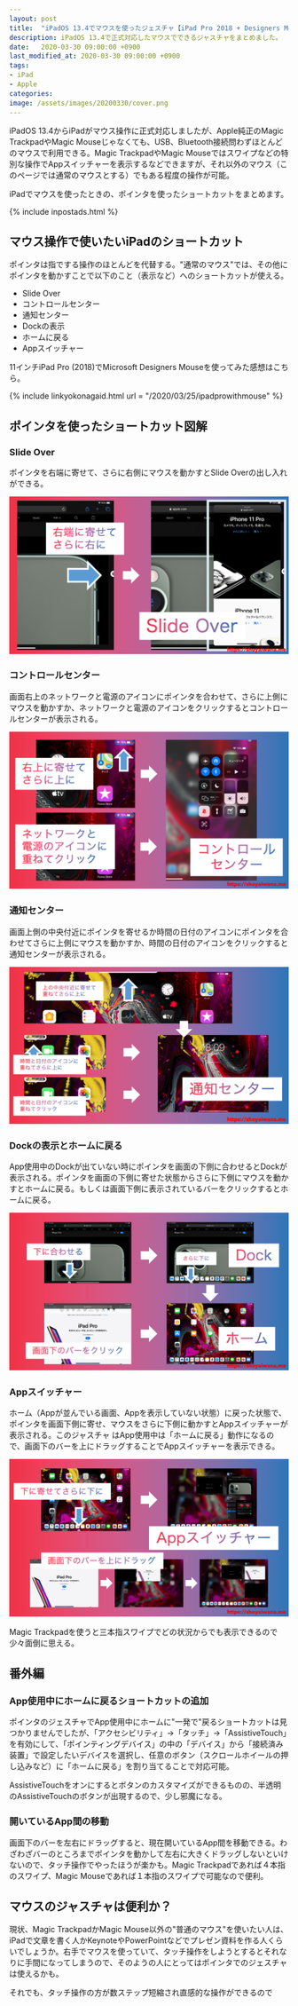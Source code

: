 ```yaml
---
layout: post
title:  "iPadOS 13.4でマウスを使ったジェスチャ【iPad Pro 2018 + Designers Mouse】"
description: iPadOS 13.4で正式対応したマウスでできるジャスチャをまとめました。
date:   2020-03-30 09:00:00 +0900
last_modified_at: 2020-03-30 09:00:00 +0900
tags:
- iPad
- Apple
categories:
image: /assets/images/20200330/cover.png
---
```



iPadOS 13.4からiPadがマウス操作に正式対応しましたが、Apple純正のMagic TrackpadやMagic Mouseじゃなくても、USB、Bluetooth接続問わずほとんどのマウスで利用できる。Magic TrackpadやMagic Mouseではスワイプなどの特別な操作でAppスイッチャーを表示するなどできますが、それ以外のマウス（このページでは通常のマウスとする）でもある程度の操作が可能。

iPadでマウスを使ったときの、ポインタを使ったショートカットをまとめます。

{% include inpostads.html %}


## マウス操作で使いたいiPadのショートカット

ポインタは指でする操作のほとんどを代替する。"通常のマウス"では、その他にポインタを動かすことで以下のこと（表示など）へのショートカットが使える。

- Slide Over
- コントロールセンター
- 通知センター
- Dockの表示
- ホームに戻る
- Appスイッチャー

11インチiPad Pro (2018)でMicrosoft Designers Mouseを使ってみた感想はこちら。

{% include linkyokonagaid.html url = "/2020/03/25/ipadprowithmouse" %}


## ポインタを使ったショートカット図解

### Slide Over

ポインタを右端に寄せて、さらに右側にマウスを動かすとSlide Overの出し入れができる。

![iPadとマウスでSlide Overを表示するショートカット](/assets/images/20200330/01.png)

### コントロールセンター

画面右上のネットワークと電源のアイコンにポインタを合わせて、さらに上側にマウスを動かすか、ネットワークと電源のアイコンをクリックするとコントロールセンターが表示される。

![iPadとマウスでコントロールセンターを表示するショートカット](/assets/images/20200330/02.png)

### 通知センター

画面上側の中央付近にポインタを寄せるか時間の日付のアイコンにポインタを合わせてさらに上側にマウスを動かすか、時間の日付のアイコンをクリックすると通知センターが表示される。

![iPadとマウスで通知センターを表示するショートカット](/assets/images/20200330/03.png)

### Dockの表示とホームに戻る

App使用中のDockが出ていない時にポインタを画面の下側に合わせるとDockが表示される。ポインタを画面の下側に寄せた状態からさらに下側にマウスを動かすとホームに戻る。もしくは画面下側に表示されているバーをクリックするとホームに戻る。

![iPadとマウスでDockを表示する、ホームに戻るショートカット](/assets/images/20200330/04.png)

### Appスイッチャー

ホーム（Appが並んでいる画面、Appを表示していない状態）に戻った状態で、ポインタを画面下側に寄せ、マウスをさらに下側に動かすとAppスイッチャーが表示される。このジャスチャ
はApp使用中は「ホームに戻る」動作になるので、画面下のバーを上にドラッグすることでAppスイッチャーを表示できる。

![iPadとマウスでAppスイッチャーを表示するショートカット](/assets/images/20200330/05.png)

Magic Trackpadを使うと三本指スワイプでどの状況からでも表示できるので少々面倒に思える。


## 番外編

### App使用中にホームに戻るショートカットの追加

ポインタのジェスチャでApp使用中にホームに"一発で"戻るショートカットは見つかりませんでしたが、「アクセシビリティ」→「タッチ」→「AssistiveTouch」を有効にして、「ポインティングデバイス」の中の「デバイス」から「接続済み装置」で設定したいデバイスを選択し、任意のボタン（スクロールホイールの押し込みなど）に「ホームに戻る」を割り当てることで対応可能。

AssistiveTouchをオンにするとボタンのカスタマイズができるものの、半透明のAssistiveTouchのボタンが出現するので、少し邪魔になる。

### 開いているApp間の移動

画面下のバーを左右にドラッグすると、現在開いているApp間を移動できる。わざわざバーのところまでポインタを動かして左右に大きくドラッグしないといけないので、タッチ操作でやったほうが楽かも。Magic Trackpadであれば４本指のスワイプ、Magic Mouseであれば１本指のスワイプで可能なので便利。

## マウスのジャスチャは便利か？

現状、Magic TrackpadかMagic Mouse以外の"普通のマウス"を使いたい人は、iPadで文章を書く人かKeynoteやPowerPointなどでプレゼン資料を作る人くらいでしょうか。右手でマウスを使っていて、タッチ操作をしようとするとそれなりに手間になってしまうので、そのようの人にとってはポインタでのジェスチャは使えるかも。

それでも、タッチ操作の方が数ステップ短縮され直感的な操作ができるので
